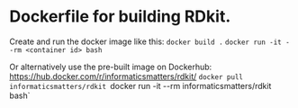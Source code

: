 # Dockerfile for building RDkit.
Create and run the docker image like this:
`docker build .`
`docker run -it --rm <container id> bash`

Or alternatively use the pre-built image on Dockerhub: https://hub.docker.com/r/informaticsmatters/rdkit/
`docker pull informaticsmatters/rdkit
`docker run -it --rm informaticsmatters/rdkit bash`

